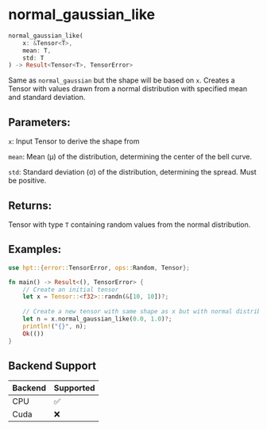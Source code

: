 # normal_gaussian_like
```rust
normal_gaussian_like(
    x: &Tensor<T>,
    mean: T,
    std: T
) -> Result<Tensor<T>, TensorError>
```
Same as `normal_gaussian` but the shape will be based on `x`. Creates a Tensor with values drawn from a normal distribution with specified mean and standard deviation.

## Parameters:
`x`: Input Tensor to derive the shape from

`mean`: Mean (μ) of the distribution, determining the center of the bell curve.

`std`: Standard deviation (σ) of the distribution, determining the spread. Must be positive.

## Returns:
Tensor with type `T` containing random values from the normal distribution.

## Examples:
```rust
use hpt::{error::TensorError, ops::Random, Tensor};

fn main() -> Result<(), TensorError> {
    // Create an initial tensor
    let x = Tensor::<f32>::randn(&[10, 10])?;
    
    // Create a new tensor with same shape as x but with normal distribution
    let n = x.normal_gaussian_like(0.0, 1.0)?;
    println!("{}", n);
    Ok(())
}
```
## Backend Support
| Backend | Supported |
|---------|-----------|
| CPU     | ✅         |
| Cuda    | ❌        |